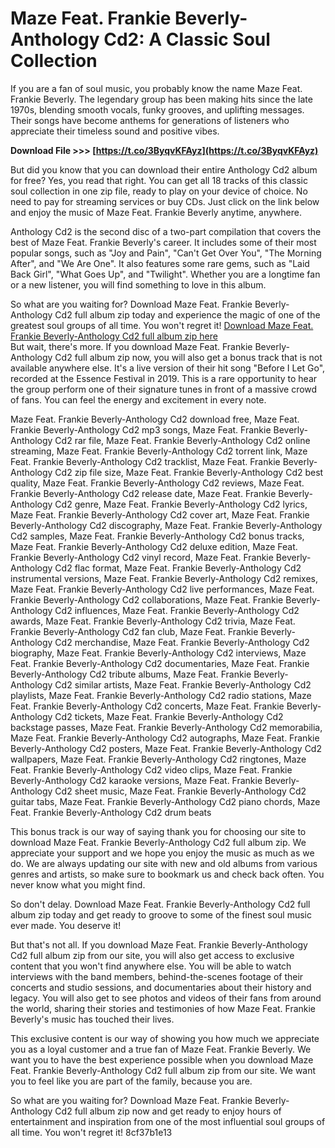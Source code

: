 
 
# Maze Feat. Frankie Beverly-Anthology Cd2: A Classic Soul Collection
 
If you are a fan of soul music, you probably know the name Maze Feat. Frankie Beverly. The legendary group has been making hits since the late 1970s, blending smooth vocals, funky grooves, and uplifting messages. Their songs have become anthems for generations of listeners who appreciate their timeless sound and positive vibes.
 
**Download File >>> [https://t.co/3ByqvKFAyz](https://t.co/3ByqvKFAyz)**


 
But did you know that you can download their entire Anthology Cd2 album for free? Yes, you read that right. You can get all 18 tracks of this classic soul collection in one zip file, ready to play on your device of choice. No need to pay for streaming services or buy CDs. Just click on the link below and enjoy the music of Maze Feat. Frankie Beverly anytime, anywhere.
 
Anthology Cd2 is the second disc of a two-part compilation that covers the best of Maze Feat. Frankie Beverly's career. It includes some of their most popular songs, such as "Joy and Pain", "Can't Get Over You", "The Morning After", and "We Are One". It also features some rare gems, such as "Laid Back Girl", "What Goes Up", and "Twilight". Whether you are a longtime fan or a new listener, you will find something to love in this album.
 
So what are you waiting for? Download Maze Feat. Frankie Beverly-Anthology Cd2 full album zip today and experience the magic of one of the greatest soul groups of all time. You won't regret it!
 [Download Maze Feat. Frankie Beverly-Anthology Cd2 full album zip here](https://example.com/download/maze-feat-frankie-beverly-anthology-cd2-full-album-zip)  
But wait, there's more. If you download Maze Feat. Frankie Beverly-Anthology Cd2 full album zip now, you will also get a bonus track that is not available anywhere else. It's a live version of their hit song "Before I Let Go", recorded at the Essence Festival in 2019. This is a rare opportunity to hear the group perform one of their signature tunes in front of a massive crowd of fans. You can feel the energy and excitement in every note.
 
Maze Feat. Frankie Beverly-Anthology Cd2 download free,  Maze Feat. Frankie Beverly-Anthology Cd2 mp3 songs,  Maze Feat. Frankie Beverly-Anthology Cd2 rar file,  Maze Feat. Frankie Beverly-Anthology Cd2 online streaming,  Maze Feat. Frankie Beverly-Anthology Cd2 torrent link,  Maze Feat. Frankie Beverly-Anthology Cd2 tracklist,  Maze Feat. Frankie Beverly-Anthology Cd2 zip file size,  Maze Feat. Frankie Beverly-Anthology Cd2 best quality,  Maze Feat. Frankie Beverly-Anthology Cd2 reviews,  Maze Feat. Frankie Beverly-Anthology Cd2 release date,  Maze Feat. Frankie Beverly-Anthology Cd2 genre,  Maze Feat. Frankie Beverly-Anthology Cd2 lyrics,  Maze Feat. Frankie Beverly-Anthology Cd2 cover art,  Maze Feat. Frankie Beverly-Anthology Cd2 discography,  Maze Feat. Frankie Beverly-Anthology Cd2 samples,  Maze Feat. Frankie Beverly-Anthology Cd2 bonus tracks,  Maze Feat. Frankie Beverly-Anthology Cd2 deluxe edition,  Maze Feat. Frankie Beverly-Anthology Cd2 vinyl record,  Maze Feat. Frankie Beverly-Anthology Cd2 flac format,  Maze Feat. Frankie Beverly-Anthology Cd2 instrumental versions,  Maze Feat. Frankie Beverly-Anthology Cd2 remixes,  Maze Feat. Frankie Beverly-Anthology Cd2 live performances,  Maze Feat. Frankie Beverly-Anthology Cd2 collaborations,  Maze Feat. Frankie Beverly-Anthology Cd2 influences,  Maze Feat. Frankie Beverly-Anthology Cd2 awards,  Maze Feat. Frankie Beverly-Anthology Cd2 trivia,  Maze Feat. Frankie Beverly-Anthology Cd2 fan club,  Maze Feat. Frankie Beverly-Anthology Cd2 merchandise,  Maze Feat. Frankie Beverly-Anthology Cd2 biography,  Maze Feat. Frankie Beverly-Anthology Cd2 interviews,  Maze Feat. Frankie Beverly-Anthology Cd2 documentaries,  Maze Feat. Frankie Beverly-Anthology Cd2 tribute albums,  Maze Feat. Frankie Beverly-Anthology Cd2 similar artists,  Maze Feat. Frankie Beverly-Anthology Cd2 playlists,  Maze Feat. Frankie Beverly-Anthology Cd2 radio stations,  Maze Feat. Frankie Beverly-Anthology Cd2 concerts,  Maze Feat. Frankie Beverly-Anthology Cd2 tickets,  Maze Feat. Frankie Beverly-Anthology Cd2 backstage passes,  Maze Feat. Frankie Beverly-Anthology Cd2 memorabilia,  Maze Feat. Frankie Beverly-Anthology Cd2 autographs,  Maze Feat. Frankie Beverly-Anthology Cd2 posters,  Maze Feat. Frankie Beverly-Anthology Cd2 wallpapers,  Maze Feat. Frankie Beverly-Anthology Cd2 ringtones,  Maze Feat. Frankie Beverly-Anthology Cd2 video clips,  Maze Feat. Frankie Beverly-Anthology Cd2 karaoke versions,  Maze Feat. Frankie Beverly-Anthology Cd2 sheet music,  Maze Feat. Frankie Beverly-Anthology Cd2 guitar tabs,  Maze Feat. Frankie Beverly-Anthology Cd2 piano chords,  Maze Feat. Frankie Beverly-Anthology Cd2 drum beats
 
This bonus track is our way of saying thank you for choosing our site to download Maze Feat. Frankie Beverly-Anthology Cd2 full album zip. We appreciate your support and we hope you enjoy the music as much as we do. We are always updating our site with new and old albums from various genres and artists, so make sure to bookmark us and check back often. You never know what you might find.
 
So don't delay. Download Maze Feat. Frankie Beverly-Anthology Cd2 full album zip today and get ready to groove to some of the finest soul music ever made. You deserve it!
  
But that's not all. If you download Maze Feat. Frankie Beverly-Anthology Cd2 full album zip from our site, you will also get access to exclusive content that you won't find anywhere else. You will be able to watch interviews with the band members, behind-the-scenes footage of their concerts and studio sessions, and documentaries about their history and legacy. You will also get to see photos and videos of their fans from around the world, sharing their stories and testimonies of how Maze Feat. Frankie Beverly's music has touched their lives.
 
This exclusive content is our way of showing you how much we appreciate you as a loyal customer and a true fan of Maze Feat. Frankie Beverly. We want you to have the best experience possible when you download Maze Feat. Frankie Beverly-Anthology Cd2 full album zip from our site. We want you to feel like you are part of the family, because you are.
 
So what are you waiting for? Download Maze Feat. Frankie Beverly-Anthology Cd2 full album zip now and get ready to enjoy hours of entertainment and inspiration from one of the most influential soul groups of all time. You won't regret it!
 8cf37b1e13
 

